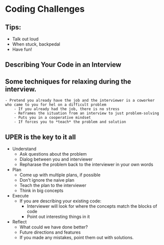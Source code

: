 # Coding Challenges

## Tips:

- Talk out loud
- When stuck, backpedal
- Have fun!

## Describing Your Code in an Interview

## Some techniques for relaxing during the interview.

    - Pretend you already have the job and the interviewer is a coworker who came to you for hel on a difficult problem
        - If you already had the job, there is no stress
        - Reframes the situation from an interview to just problem-solving
        - Puts you in a cooperative mindset
        - If forces you to *teach* the problem and solution

## UPER is the key to it all

- Understand
  - Ask questions about the problem
  - Dialog between you and interviewer
  - Repharase the problem back to the interviewer in your own words
- Plan
  - Come up with multiple plans, if possible
  - Don't ignore the naive plan
  - Teach the plan to the interviewer
  - Think in big concepts
- Execute
  - If you are describing your existing code:
    - Interviewer will look for where the concepts match the blocks of code
    - Point out interesting things in it
- Reflect
  - What could we have done better?
  - Future directions and features
  - If you made any mistakes, point them out with solutions.
